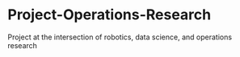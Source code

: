 # Project-Operations-Research
Project at the intersection of robotics, data science, and operations research
